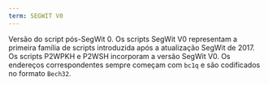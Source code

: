 ```yaml
---
term: SEGWIT V0
---
```


Versão do script pós-SegWit 0. Os scripts SegWit V0 representam a primeira família de scripts introduzida após a atualização SegWit de 2017. Os scripts P2WPKH e P2WSH incorporam a versão SegWit V0. Os endereços correspondentes sempre começam com `bc1q` e são codificados no formato `Bech32`.
